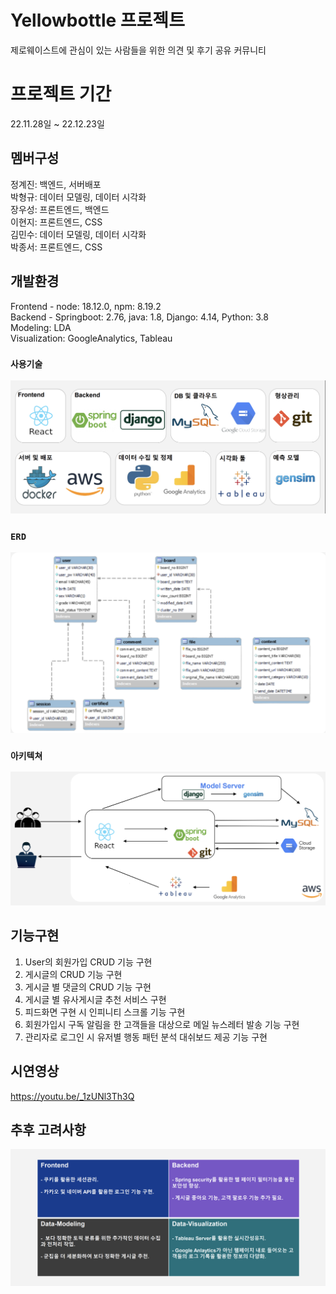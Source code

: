 # Yellowbottle 프로젝트

제로웨이스트에 관심이 있는 사람들을 위한 의견 및 후기 공유 커뮤니티

# 프로젝트 기간

22.11.28일 ~ 22.12.23일

## 멤버구성

정계진: 백엔드, 서버배포  
박형규: 데이터 모델링, 데이터 시각화  
장우성: 프론트엔드, 백엔드  
이현지: 프론트엔드, CSS  
김민수: 데이터 모델링, 데이터 시각화  
박종서: 프론트엔드, CSS  

## 개발환경

Frontend - node: 18.12.0, npm: 8.19.2  
Backend - Springboot: 2.76, java: 1.8, Django: 4.14, Python: 3.8  
Modeling: LDA  
Visualization: GoogleAnalytics, Tableau   

### `사용기술`
![<Useskill>](./issue/사용기술.png)

### `ERD`
![<ERD>](./issue/스키마.png)

### `아키텍쳐`
![<architecture>](./issue/아키텍쳐.png)


## 기능구현
1. User의 회원가입 CRUD 기능 구현  
2. 게시글의 CRUD 기능 구현  
3. 게시글 별 댓글의 CRUD 기능 구현  
4. 게시글 별 유사게시글 추천 서비스 구현  
5. 피드화면 구현 시 인피니티 스크롤 기능 구현  
6. 회원가입시 구독 알림을 한 고객들을 대상으로 메일 뉴스레터 발송 기능 구현  
7. 관리자로 로그인 시 유저별 행동 패턴 분석 대쉬보드 제공 기능 구현  

## 시연영상
https://youtu.be/_1zUNl3Th3Q  
  
## 추후 고려사항
![<Future considerations>](./issue/고려사항.png)

